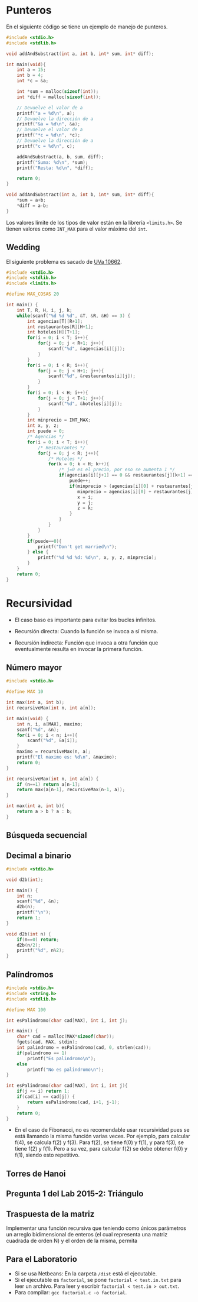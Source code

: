 Punteros
========

En el siguiente código se tiene un ejemplo de manejo de punteros.

``` c
#include <stdio.h>
#include <stdlib.h>

void addAndSubstract(int a, int b, int* sum, int* diff);

int main(void){
    int a = 15;
    int b = 4;
    int *c = &a;

    int *sum = malloc(sizeof(int));
    int *diff = malloc(sizeof(int));

    // Devuelve el valor de a
    printf("a = %d\n", a);
    // Devuelve la dirección de a
    printf("&a = %d\n", &a);
    // Devuelve el valor de a
    printf("*c = %d\n", *c);
    // Devuelve la dirección de a
    printf("c = %d\n", c);

    addAndSubstract(a, b, sum, diff);
    printf("Suma: %d\n", *sum);
    printf("Resta: %d\n", *diff);

    return 0;
}

void addAndSubstract(int a, int b, int* sum, int* diff){
    *sum = a+b;
    *diff = a-b;
}
```

Los valores límite de los tipos de valor están en la librería `<limits.h>`. Se tienen valores como `INT_MAX` para el valor máximo del `int`.

Wedding
-------

El siguiente problema es sacado de [UVa 10662]().

``` c
#include <stdio.h>
#include <stdlib.h>
#include <limits.h>

#define MAX_COSAS 20

int main() {
    int T, R, H, i, j, k;
    while(scanf("%d %d %d", &T, &R, &H) == 3) {
        int agencias[T][R+1];
        int restaurantes[R][H+1];
        int hoteles[H][T+1];
        for(i = 0; i < T; i++){
            for(j = 0; j < R+1; j++){
                scanf("%d", &agencias[i][j]);
            }
        }
        for(i = 0; i < R; i++){
            for(j = 0; j < H+1; j++){
                scanf("%d", &restaurantes[i][j]);
            }
        }
        for(i = 0; i < H; i++){
            for(j = 0; j < T+1; j++){
                scanf("%d", &hoteles[i][j]);
            }
        }
        int minprecio = INT_MAX;
        int x, y, z;
        int puede = 0;
        /* Agencias */
        for(i = 0; i < T; i++){
            /* Restaurantes */
            for(j = 0; j < R; j++){
                /* Hoteles */
                for(k = 0; k < H; k++){
                    /* j=0 es el precio, por eso se aumenta 1 */
                    if(agencias[i][j+1] == 0 && restaurantes[j][k+1] == 0 && hoteles[k][i+1] == 0){
                        puede++;
                        if(minprecio > (agencias[i][0] + restaurantes[j][0] + hoteles[k][0])) {
                           minprecio = agencias[i][0] + restaurantes[j][0] + hoteles[k][0];
                           x = i;
                           y = j;
                           z = k;
                        }
                    }
                }
            }
        }
        if(puede==0){
            printf("Don't get married\n");
        } else {
            printf("%d %d %d: %d\n", x, y, z, minprecio);
        }
    }
    return 0;
}
```

Recursividad
============

-   El caso baso es importante para evitar los bucles infinitos.

-   Recursión directa: Cuando la función se invoca a sí misma.
-   Recursión indirecta: Función que invoca a otra función que eventualmente resulta en invocar la primera función.

Número mayor
------------

``` c
#include <stdio.h>

#define MAX 10

int max(int a, int b);
int recursiveMax(int n, int a[n]);

int main(void) {
    int n, i, a[MAX], maximo;
    scanf("%d", &n);
    for(i = 0; i < n; i++){
        scanf("%d", &a[i]);
    }
    maximo = recursiveMax(n, a);
    printf("El maximo es: %d\n", &maximo);
    return 0;
}

int recursiveMax(int n, int a[n]) {
    if (n==1) return a[n-1];
    return max(a[n-1], recursiveMax(n-1, a));
}

int max(int a, int b){
    return a > b ? a : b;
}
```

Búsqueda secuencial
-------------------

Decimal a binario
-----------------

``` c
#include <stdio.h>

void d2b(int);

int main() {
    int n;
    scanf("%d", &n);
    d2b(n);
    printf("\n");
    return 1;
}

void d2b(int n) {
    if(n==0) return;
    d2b(n/2);
    printf("%d", n%2);
}
```

Palíndromos
-----------

``` c
#include <stdio.h>
#include <string.h>
#include <stdlib.h>

#define MAX 100

int esPalindromo(char cad[MAX], int i, int j);

int main() {
    char* cad = malloc(MAX*sizeof(char));
    fgets(cad, MAX, stdin);
    int palindromo = esPalindromo(cad, 0, strlen(cad));
    if(palindromo == 1)
        printf("Es palindromo\n");
    else
        printf("No es palindromo\n");
}

int esPalindromo(char cad[MAX], int i, int j){
    if(j <= i) return 1;
    if(cad[i] == cad[j]) {
        return esPalindromo(cad, i+1, j-1);
    }
    return 0;
}
```

-   En el caso de Fibonacci, no es recomendable usar recursividad pues se está llamando la misma función varias veces. Por ejemplo, para calcular f(4), se calcula f(2) y f(3). Para f(2), se tiene f(0) y f(1), y para f(3), se tiene f(2) y f(1). Pero a su vez, para calcular f(2) se debe obtener f(0) y f(1), siendo esto repetitivo.

Torres de Hanoi
---------------

Pregunta 1 del Lab 2015-2: Triángulo
------------------------------------

Traspuesta de la matriz
-----------------------

Implementar una función recursiva que teniendo como únicos parámetros un arreglo bidimensional de enteros (el cual representa una matriz cuadrada de orden N) y el orden de la misma, permita

Para el Laboratorio
-------------------

-   Si se usa Netbeans: En la carpeta `/dist` está el ejecutable.
-   Si el ejecutable es `factorial`, se pone `factorial < test.in.txt` para leer un archivo. Para leer y escribir `factorial < test.in > out.txt`.
-   Para compilar: `gcc factorial.c -o factorial`.

